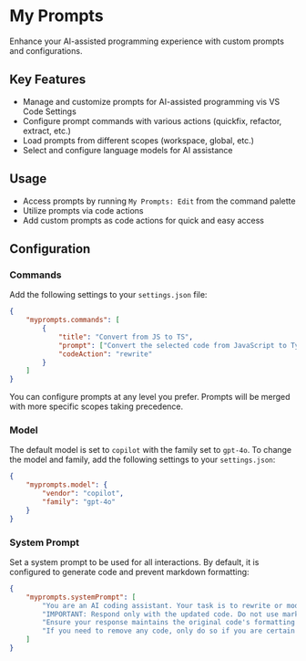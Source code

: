 # My Prompts

Enhance your AI-assisted programming experience with custom prompts and configurations.

## Key Features

- Manage and customize prompts for AI-assisted programming vis VS Code Settings
- Configure prompt commands with various actions (quickfix, refactor, extract, etc.)
- Load prompts from different scopes (workspace, global, etc.)
- Select and configure language models for AI assistance

## Usage

- Access prompts by running `My Prompts: Edit` from the command palette
- Utilize prompts via code actions
- Add custom prompts as code actions for quick and easy access

## Configuration

### Commands

Add the following settings to your `settings.json` file:

```json
{
    "myprompts.commands": [
        {
            "title": "Convert from JS to TS",
            "prompt": ["Convert the selected code from JavaScript to TypeScript"],
            "codeAction": "rewrite"
        }
    ]
}
```

You can configure prompts at any level you prefer. Prompts will be merged with more specific scopes taking precedence.

### Model

The default model is set to `copilot` with the family set to `gpt-4o`. To change the model and family, add the following settings to your `settings.json`:

```json
{
    "myprompts.model": {
        "vendor": "copilot",
        "family": "gpt-4o"
    }
}
```

### System Prompt

Set a system prompt to be used for all interactions. By default, it is configured to generate code and prevent markdown formatting:

```json
{
    "myprompts.systemPrompt": [
        "You are an AI coding assistant. Your task is to rewrite or modify the provided code according to the given instructions.",
        "IMPORTANT: Respond only with the updated code. Do not use markdown or provide any explanations.",
        "Ensure your response maintains the original code's formatting and indentation.",
        "If you need to remove any code, only do so if you are certain it is no longer necessary."
    ]
}
```